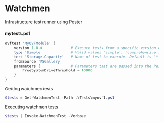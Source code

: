 # Watchmen

Infrastructure test runner using Pester


#### mytests.ps1
```powershell
ovftest 'MyOVFModule' {
    version 1.0.0             # Execute tests from a specific version of the module. Default is latest 
    type 'Simple'             # Valid values 'simple', 'comprehensive', 'all'. Default is 'all'
    test 'Storage.Capacity'   # Name of test to execute. Default is '*'
    fromSource 'PSGallery'
    parameters {              # Parameters that are passed into the Pester script like the example above.
        FreeSystemDriveThreshold = 40000
    }
}
```

Getting watchmen tests
```powershell
$tests = Get-WatchmenTest -Path .\Tests\myovf1.ps1
```

Executing watchmen tests
```powershell
$tests | Invoke-WatchmenTest -Verbose
```